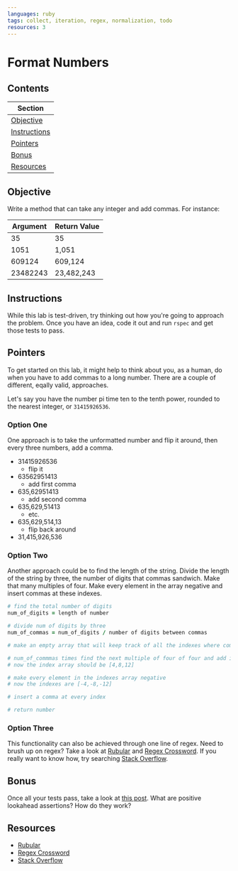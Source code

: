 ```yaml
---
languages: ruby
tags: collect, iteration, regex, normalization, todo
resources: 3
---
```


# Format Numbers

## Contents

|Section|
|-------|
|[Objective](#objective)|
|[Instructions](#instructions)|
|[Pointers](#pointers)|
|[Bonus](#bonus)|
|[Resources](#resources)|

## Objective

Write a method that can take any integer and add commas. For instance:

| Argument | Return Value |
|----------|--------------|
| 35       | 35           |
| 1051     | 1,051        |
| 609124   | 609,124      |
| 23482243 | 23,482,243   |

## Instructions

While this lab is test-driven, try thinking out how you're going to approach the problem. Once you have an idea, code it out and run `rspec` and get those tests to pass.

## Pointers

To get started on this lab, it might help to think about you, as a human, do when you have to add commas to a long number. There are a couple of different, eqally valid, approaches.

Let's say you have the number pi time ten to the tenth power, rounded to the nearest integer, or `31415926536`.

### Option One

One approach is to take the unformatted number and flip it around, then every three numbers, add a comma.

* 31415926536
  * flip it 
* 63562951413
  * add first comma
* 635,62951413
  * add second comma
* 635,629,51413
  * etc.
* 635,629,514,13
  * flip back around
* 31,415,926,536

### Option Two

Another approach could be to find the length of the string. Divide the length of the string by three, the number of digits that commas sandwich. Make that many multiples of four. Make every element in the array negative and insert commas at these indexes.

```ruby
# find the total number of digits
num_of_digits = length of number

# divide num of digits by three
num_of_commas = num_of_digits / number of digits between commas

# make an empty array that will keep track of all the indexes where commas should be inserted

# num_of_commmas times find the next multiple of four of four and add it to the index array
# now the index array should be [4,8,12]

# make every element in the indexes array negative
# now the indexes are [-4,-8,-12]

# insert a comma at every index

# return number
```

### Option Three

This functionality can also be achieved through one line of regex. Need to brush up on regex? Take a look at [Rubular](http://rubular.com/) and [Regex Crossword](http://regexcrossword.com/). If you really want to know how, try searching [Stack Overflow](http://stackoverflow.com/).

## Bonus

Once all your tests pass, take a look at [this post](http://stackoverflow.com/a/721415/2890716). What are positive lookahead assertions? How do they work? 

## Resources

* [Rubular](http://rubular.com/)
* [Regex Crossword](http://regexcrossword.com/)
* [Stack Overflow](http://stackoverflow.com/)
